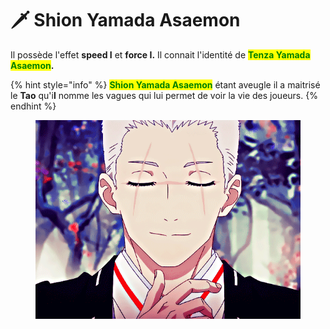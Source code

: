 # 🗡 Shion Yamada Asaemon

Il possède l'effet **speed I** et **force I.**                                                                                                                                              Il connait l'identité de <mark style="color:green;">**Tenza Yamada Asaemon**</mark>**.**

{% hint style="info" %}
<mark style="color:green;">**Shion Yamada Asaemon**</mark> étant aveugle il a maitrisé le **Tao** qu'i**l** nomme les vagues qui lui permet de voir la vie des joueurs.
{% endhint %}

<figure><img src="../../../../../.gitbook/assets/tumblr_acdb87cb5851929f367cebdd9c0adf5b_c5f75767_640.webp" alt="" width="450"><figcaption></figcaption></figure>

